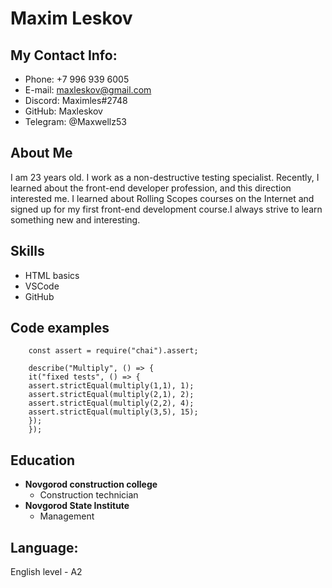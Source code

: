 # Maxim Leskov
## My Contact Info:
* Phone: +7 996 939 6005
* E-mail: maxleskov@gmail.com
* Discord: Maximles#2748
* GitHub: Maxleskov
* Telegram: @Maxwellz53
## About Me
I am 23 years old. I work as a non-destructive testing specialist. Recently, I learned about the front-end developer profession, and this direction interested me. I learned about Rolling Scopes courses on the Internet and signed up for my first front-end development course.I always strive to learn something new and interesting.
## Skills
* HTML basics
* VSCode
* GitHub
## Code examples
    
```
    const assert = require("chai").assert;

    describe("Multiply", () => {
    it("fixed tests", () => {
    assert.strictEqual(multiply(1,1), 1);
    assert.strictEqual(multiply(2,1), 2);
    assert.strictEqual(multiply(2,2), 4);
    assert.strictEqual(multiply(3,5), 15);   
    });
    });
```

## Education
* **Novgorod construction college**
  * Construction technician
* **Novgorod State Institute**
  * Management
## Language:
English level - A2


